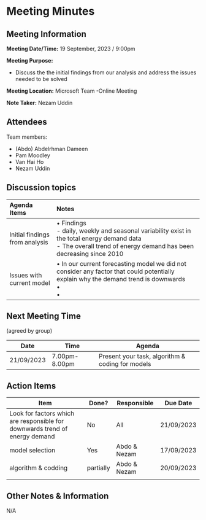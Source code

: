 # Meeting Minutes
## Meeting Information
**Meeting Date/Time:** 19 September, 2023 / 9:00pm
  
**Meeting Purpose:**
- Discuss the the initial findings from our analysis and address the issues needed to be solved


   
**Meeting Location:** Microsoft Team -Online Meeting

**Note Taker:** Nezam Uddin  

## Attendees
Team members:
- (Abdo) Abdelrhman Dameen
- Pam Moodley
- Van Hai Ho
- Nezam Uddin

## Discussion topics



| Agenda Items  | Notes  |
|:----------|:----------|
| Initial findings from analysis | • Findings<br> - daily, weekly and seasonal variability exist in the total energy demand data <br> - The overall trend of energy demand has been decreasing since 2010 |
| Issues with current model  | • In our current forecasting model we did not consider any factor that could potentially explain why the demand trend is downwards<br>•  <br>• |


## Next Meeting Time
(agreed by group)

Date      | Time    | Agenda |
--------- | ------- | -----------------------|
21/09/2023 | 7.00pm-8.00pm | Present your task, algorithm & coding for models


## Action Items
| Item | Done? | Responsible | Due Date |
| ---- | ---- | ---- | ---- |
| Look for factors which are responsible for downwards trend of energy demand | No| All | 21/09/2023 |
| model selection | Yes | Abdo & Nezam | 17/09/2023 |
| algorithm & codding| partially | Abdo & Nezam | 20/09/2023 |
|  |  |  |  |


## Other Notes & Information
N/A